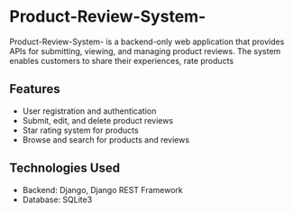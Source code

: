 # Product-Review-System-

Product-Review-System- is a backend-only web application that provides APIs for submitting, viewing, and managing product reviews. The system enables customers to share their experiences, rate products


## Features

- User registration and authentication
- Submit, edit, and delete product reviews
- Star rating system for products
- Browse and search for products and reviews

## Technologies Used

- Backend: Django, Django REST Framework
- Database: SQLite3
